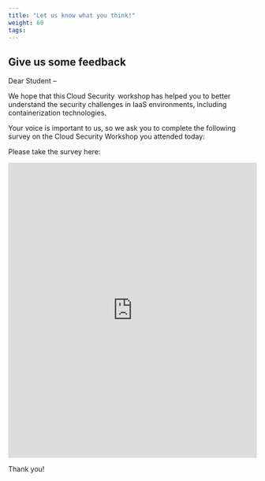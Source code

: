 ```yaml
---
title: "Let us know what you think!"
weight: 60
tags:
---
```


## Give us some feedback

Dear Student –  

We hope that this Cloud Security  workshop has helped you to better understand the security challenges in IaaS environments, including containerization technologies. 


Your voice is important to us, so we ask you to complete the following survey on the Cloud Security Workshop you attended today: 

Please take the survey here:

<iframe width="100%" height= "600px" src= "https://www.surveymonkey.com/r/McAfee2020RSA_AWSWorkshop" frameborder= "0" marginwidth= "0" marginheight= "0" style= "border: none; max-width:100%; max-height:100vh" allowfullscreen webkitallowfullscreen mozallowfullscreen msallowfullscreen> </iframe>


Thank you! 
